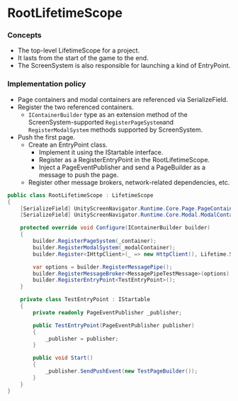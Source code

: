 # RootLifetimeScope

### Concepts

- The top-level LifetimeScope for a project.
- It lasts from the start of the game to the end.
- The ScreenSystem is also responsible for launching a kind of EntryPoint.

### Implementation policy

- Page containers and modal containers are referenced via SerializeField.
- Register the two referenced containers.
  - `IContainerBuilder` type as an extension method of the ScreenSystem-supported `RegisterPageSystem`and `RegisterModalSystem` methods supported by ScreenSystem.
- Push the first page.
  - Create an EntryPoint class.
    - Implement it using the IStartable interface.
    - Register as a RegisterEntryPoint in the RootLifetimeScope.
    - Inject a PageEventPublisher and send a PageBuilder as a message to push the page.
  - Register other message brokers, network-related dependencies, etc.

```csharp
public class RootLifetimeScope : LifetimeScope
{
    [SerializeField] UnityScreenNavigator.Runtime.Core.Page.PageContainer _container;
    [SerializeField] UnityScreenNavigator.Runtime.Core.Modal.ModalContainer _modalContainer;

    protected override void Configure(IContainerBuilder builder)
    {
        builder.RegisterPageSystem(_container);
        builder.RegisterModalSystem(_modalContainer);
        builder.Register<IHttpClient>(_ => new HttpClient(), Lifetime.Singleton);

        var options = builder.RegisterMessagePipe();
        builder.RegisterMessageBroker<MessagePipeTestMessage>(options);
        builder.RegisterEntryPoint<TestEntryPoint>();
    }

    private class TestEntryPoint : IStartable
    {
        private readonly PageEventPublisher _publisher;

        public TestEntryPoint(PageEventPublisher publisher)
        {
            _publisher = publisher;
        }

        public void Start()
        {
            _publisher.SendPushEvent(new TestPageBuilder());
        }
    }
}
```


